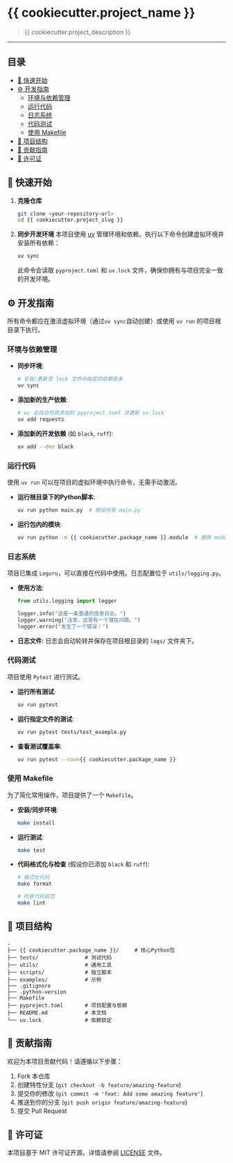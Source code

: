 # {{ cookiecutter.project_name }}

> {{ cookiecutter.project_description }}

<!-- 在这里添加你的项目徽章, 例如: CI/CD, Code Coverage, etc. -->
<!--
[![Build Status](...)]()
[![Coverage Status](...)]()
-->

---

## 目录

- [🚀 快速开始](#-快速开始)
- [⚙️ 开发指南](#️-开发指南)
  - [环境与依赖管理](#环境与依赖管理)
  - [运行代码](#运行代码)
  - [日志系统](#日志系统)
  - [代码测试](#代码测试)
  - [使用 Makefile](#使用-makefile)
- [📁 项目结构](#-项目结构)
- [🤝 贡献指南](#-贡献指南)
- [📄 许可证](#-许可证)

## 🚀 快速开始

1. **克隆仓库**
   ```bash
   git clone <your-repository-url>
   cd {{ cookiecutter.project_slug }}
   ```

2. **同步开发环境**
   本项目使用 [uv](https://github.com/astral-sh/uv) 管理环境和依赖。执行以下命令创建虚拟环境并安装所有依赖：
   ```bash
   uv sync
   ```
   此命令会读取 `pyproject.toml` 和 `uv.lock` 文件，确保你拥有与项目完全一致的开发环境。

## ⚙️ 开发指南

所有命令都应在激活虚拟环境（通过`uv sync`自动创建）或使用 `uv run` 的项目根目录下执行。

### 环境与依赖管理

- **同步环境**:
  ```bash
  # 安装/更新至 lock 文件中指定的依赖版本
  uv sync
  ```

- **添加新的生产依赖**:
  ```bash
  # uv 会自动将其添加到 pyproject.toml 并更新 uv.lock
  uv add requests
  ```

- **添加新的开发依赖** (如 `black`, `ruff`):
  ```bash
  uv add --dev black
  ```

### 运行代码

使用 `uv run` 可以在项目的虚拟环境中执行命令，无需手动激活。

- **运行根目录下的Python脚本**:
  ```bash
  uv run python main.py  # 假设你有 main.py
  ```

- **运行包内的模块**:
  ```bash
  uv run python -m {{ cookiecutter.package_name }}.module  # 替换 module
  ```

### 日志系统

项目已集成 `Loguru`，可以直接在代码中使用。日志配置位于 `utils/logging.py`。

- **使用方法**:
  ```python
  from utils.logging import logger

  logger.info("这是一条普通的信息日志。")
  logger.warning("注意，这里有一个潜在问题。")
  logger.error("发生了一个错误！")
  ```
- **日志文件**: 日志会自动轮转并保存在项目根目录的 `logs/` 文件夹下。

### 代码测试

项目使用 `Pytest` 进行测试。

- **运行所有测试**:
  ```bash
  uv run pytest
  ```

- **运行指定文件的测试**:
  ```bash
  uv run pytest tests/test_example.py
  ```

- **查看测试覆盖率**:
  ```bash
  uv run pytest --cov={{ cookiecutter.package_name }}
  ```

### 使用 Makefile

为了简化常用操作，项目提供了一个 `Makefile`。

- **安装/同步环境**:
  ```bash
  make install
  ```

- **运行测试**:
  ```bash
  make test
  ```

- **代码格式化与检查** (假设你已添加 `black` 和 `ruff`):
  ```bash
  # 格式化代码
  make format

  # 检查代码规范
  make lint
  ```

## 📁 项目结构

```
.
├── {{ cookiecutter.package_name }}/     # 核心Python包
├── tests/               # 测试代码
├── utils/               # 通用工具
├── scripts/             # 独立脚本
├── examples/            # 示例
├── .gitignore
├── .python-version
├── Makefile
├── pyproject.toml       # 项目配置与依赖
├── README.md            # 本文档
└── uv.lock              # 依赖锁定
```

## 🤝 贡献指南

欢迎为本项目贡献代码！请遵循以下步骤：

1. Fork 本仓库
2. 创建特性分支 (`git checkout -b feature/amazing-feature`)
3. 提交你的修改 (`git commit -m 'feat: Add some amazing feature'`)
4. 推送到你的分支 (`git push origin feature/amazing-feature`)
5. 提交 Pull Request

## 📄 许可证

本项目基于 MIT 许可证开源。详情请参阅 [LICENSE](LICENSE) 文件。